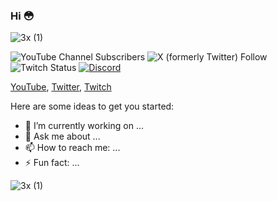 ### Hi 😳

![3x (1)](https://user-images.githubusercontent.com/65386358/169717800-979cf2a8-191b-4381-bb32-40fb9ba1943d.gif)

![YouTube Channel Subscribers](https://img.shields.io/youtube/channel/subscribers/UCdL_q3jgMkkgXtaUVo8vVNw)
![X (formerly Twitter) Follow](https://img.shields.io/twitter/follow/semkolol)
![Twitch Status](https://img.shields.io/twitch/status/semkou)
[![Discord](https://img.shields.io/discord/813037420353290260.svg?label=&logo=discord&logoColor=ffffff&color=7389D8&labelColor=6A7EC2)](https://discord.gg/x2VEcEjRyN)


[YouTube](https://www.youtube.com/@semkolol), [Twitter](https://twitter.com/semkolol), [Twitch](https://twitch.tv/semkou)

Here are some ideas to get you started:

- 🔭 I’m currently working on ...
- 💬 Ask me about ...
- 📫 How to reach me: ...
- ⚡ Fun fact: ...

![3x (1)](https://cdn.frankerfacez.com/emoticon/718464/2)
